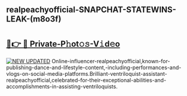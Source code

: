 ## realpeachyofficial-SNAPCHAT-STATEWINS-LEAK-(m8o3f)


# <h2><a href="https://mediaupload.pro?-20M">🔗👉 🔴 Private-P𝚑ot𝚘𝚜-V𝚒d𝚎o</a></h2>

[![NEW UPDATED](https://i.imgur.com/0qMVB7G.gif)](https://mediaupload.pro?-20M)
Online-influencer-realpeachyofficial,known-for-publishing-dance-and-lifestyle-content,-including-performances-and-vlogs-on-social-media-platforms.Brilliant-ventriloquist-assistant-realpeachyofficial,celebrated-for-their-exceptional-abilities-and-accomplishments-in-assisting-ventriloquists.  